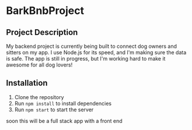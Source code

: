 # BarkBnbProject

## Project Description

My backend project is currently being built to connect dog owners and sitters on my app. I use Node.js for its speed, and I'm making sure the data is safe. The app is still in progress, but I'm working hard to make it awesome for all dog lovers!

## Installation

1. Clone the repository
2. Run `npm install` to install dependencies
3. Run `npm start` to start the server

soon this will be a full stack app with a front end
